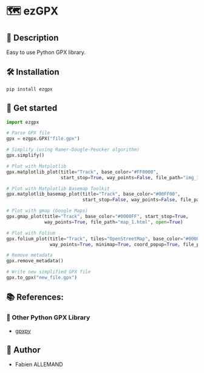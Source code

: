 # 🗺️ ezGPX

## 🔎 Description
Easy to use Python GPX library.

## 🛠️ Installation

```bash
pip install ezgpx
```

## 🏁 Get started

```python
import ezgpx

# Parse GPX file
gpx = ezgpx.GPX("file.gpx")

# Simplify (using Ramer-Dougle-Peucker algorithm)
gpx.simplify()

# Plot with Matplotlib
gpx.matplotlib_plot(title="Track", base_color="#FF0000",
                    start_stop=True, way_points=False, file_path="img_1")

# Plot with Matplotlib Basemap Toolkit
gpx.matplotlib_basemap_plot(title="Track", base_color="#00FF00",
                            start_stop=False, way_points=False, file_path="img_2")

# Plot with gmap (Google Maps)
gpx.gmap_plot(title="Track", base_color="#0000FF", start_stop=True,
              way_points=True, file_path="map_1.html", open=True)

# Plot with Folium
gpx.folium_plot(title="Track", tiles="OpenStreetMap", base_color="#000000", start_stop=True,
                way_points=True, minimap=True, coord_popup=True, file_path="map_2.html", open=True)

# Remove metadata
gpx.remove_metadata()

# Write new simplified GPX file
gpx.to_gpx("new_file.gpx")
```

## 📚 References:

### 🧭 Other Python GPX Library
- [gpxpy](https://github.com/tkrajina/gpxpy)

## 👤 Author
- Fabien ALLEMAND